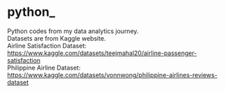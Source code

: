 # python_
Python codes from my data analytics journey. </br>
Datasets are from Kaggle website.</br>
Airline Satisfaction Dataset: https://www.kaggle.com/datasets/teejmahal20/airline-passenger-satisfaction</br>
Philippine Airline Dataset: https://www.kaggle.com/datasets/vonnwong/philippine-airlines-reviews-dataset
